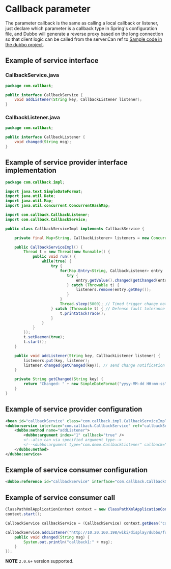 # Callback parameter

The parameter callback is the same as calling a local callback or listener, just declare which parameter is a callback type in Spring's configuration file, and Dubbo will generate a reverse proxy based on the long connection so that client logic can be called from the server.Can ref to [Sample code in the dubbo project](https://github.com/dubbo/dubbo-samples/tree/master/dubbo-samples-callback).

## Example of service interface

### CallbackService.java

```java
package com.callback;

public interface CallbackService {
    void addListener(String key, CallbackListener listener);
}
```

### CallbackListener.java

```java
package com.callback;

public interface CallbackListener {
    void changed(String msg);
}
```
## Example of service provider interface implementation

```java
package com.callback.impl;

import java.text.SimpleDateFormat;
import java.util.Date;
import java.util.Map;
import java.util.concurrent.ConcurrentHashMap;

import com.callback.CallbackListener;
import com.callback.CallbackService;

public class CallbackServiceImpl implements CallbackService {

    private final Map<String, CallbackListener> listeners = new ConcurrentHashMap<String, CallbackListener>();

    public CallbackServiceImpl() {
        Thread t = new Thread(new Runnable() {
            public void run() {
                while(true) {
                    try {
                        for(Map.Entry<String, CallbackListener> entry : listeners.entrySet()){
                           try {
                               entry.getValue().changed(getChanged(entry.getKey()));
                           } catch (Throwable t) {
                               listeners.remove(entry.getKey());
                           }
                        }
                        Thread.sleep(5000); // Timed trigger change notification
                    } catch (Throwable t) { // Defense fault tolerance
                        t.printStackTrace();
                    }
                }
            }
        });
        t.setDaemon(true);
        t.start();
    }

    public void addListener(String key, CallbackListener listener) {
        listeners.put(key, listener);
        listener.changed(getChanged(key)); // send change notification
    }

    private String getChanged(String key) {
        return "Changed: " + new SimpleDateFormat("yyyy-MM-dd HH:mm:ss").format(new Date());
    }
}
```

## Example of service provider configuration

```xml
<bean id="callbackService" class="com.callback.impl.CallbackServiceImpl" />
<dubbo:service interface="com.callback.CallbackService" ref="callbackService" connections="1" callbacks="1000">
    <dubbo:method name="addListener">
        <dubbo:argument index="1" callback="true" />
        <!--also can via specified argument type-->
        <!--<dubbo:argument type="com.demo.CallbackListener" callback="true" />-->
    </dubbo:method>
</dubbo:service>
```

## Example of service consumer configuration

```xml
<dubbo:reference id="callbackService" interface="com.callback.CallbackService" />
```
## Example of service consumer call

```java
ClassPathXmlApplicationContext context = new ClassPathXmlApplicationContext("classpath:consumer.xml");
context.start();

CallbackService callbackService = (CallbackService) context.getBean("callbackService");

callbackService.addListener("http://10.20.160.198/wiki/display/dubbo/foo.bar", new CallbackListener(){
    public void changed(String msg) {
        System.out.println("callback1:" + msg);
    }
});
```

**NOTE** `2.0.6+` version supported.
